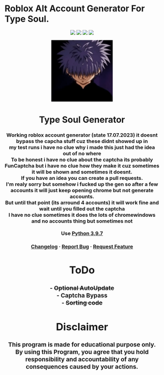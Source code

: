 #                             Roblox Alt Account Generator For Type Soul.
<!-- ### Roblox-Account-Gen -->
<!-- ![Views](https://komarev.com/ghpvc/?username=RobloxAccountGen&label=Views&style=flat-square) -->

<p class="infos" align="center">
  <img src="https://img.shields.io/github/contributors/TerrificTable/Roblox-Account-Gen.svg?style=for-the-badge"/>
  <img src="https://img.shields.io/github/forks/TerrificTable/Roblox-Account-Gen.svg?style=for-the-badge"/>
  <img src="https://img.shields.io/github/stars/TerrificTable/Roblox-Account-Gen.svg?style=for-the-badge"/>
  <img src="https://img.shields.io/github/issues/TerrificTable/Roblox-Account-Gen.svg?style=for-the-badge"/>
  <!-- <img src="https://img.shields.io/github/license/TerrificTable/Roblox-Account-Gen.svg?style=for-the-badge"/> -->
</p>

<div align="center">
    <p align="center">
        <img src="./assets/icon.png" style="width:200px;" alt="Logo"/>
    </p>
    <div class="text" align="center">
        <h1>Type Soul Generator</h>
        <h3>Working roblox account generator (state 17.07.2023) it doesnt bypass the capcha stuff cuz these didnt showed up in<br>
            my test runs
            i have no clue why i made this just had the idea out of no where<br>
            To be honest i have no clue about the captcha its probably FunCaptcha but i have no clue how they make it cuz sometimes it will be shown and sometimes it doesnt.<br>
            If you have an idea you can create a pull requests.<br>
            I'm realy sorry but somehow i fucked up the gen so after a few accounts it will just keep opening chrome but not generate accounts.<br>
            But until that point (its arround 4 accounts) it will work fine and wait until you filled out the captcha<br>
            I have no clue sometimes it does the lots of chromewindows and no accounts thing but sometimes not<br><br>
            Use <a href="https://www.python.org/downloads/release/python-397/">Python 3.9.7</a>
    </div>
    <div class="links" align="center">
        <h3>
            <a href="https://github.com/RealTaliban/type-soul/blob/main/Changelog.txt">Changelog</a>
            ·
            <a href="https://github.com/RealTaliban/type-soul/issues">Report Bug</a>
            ·
            <a href="https://github.com/RealTaliban/type-soul/issues">Request Feature</a>
  <div align="center">
    <div class="Text" align="center">
        <h1>ToDo</h>
        <h3>- <s>Optional AutoUpdate</s><br>
            - Captcha Bypass<br>
            - <s>Sorting code</s></h3>
    </div>
</div>

<div align="center">
    <div class="Text" align="center">
        <h1>Disclaimer</h>
        <h3>This program is made for educational purpose only.
        By using this Program, you agree that you hold responsibility and accountability of any consequences caused by your actions.</h3>
    </div>
</div>

